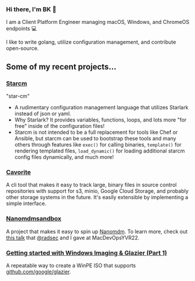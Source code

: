 ### Hi there, I'm BK 👋

I am a Client Platform Engineer managing macOS, Windows, and ChromeOS endpoints 💻 

I like to write golang, utilize configuration management, and contribute open-source.

## Some of my recent projects...

### [Starcm](https://github.com/discentem/starcm)
"star-cm"

- A rudimentary configuration management language that utilizes Starlark instead of json or yaml.
- Why Starlark? It provides variables, functions, loops, and lots more "for free" inside of the configuration files!
- Starcm is not intended to be a full replacement for tools like Chef or Ansible, but starcm can be used to bootstrap these tools and many others through features like `exec()` for calling binaries, `template()` for rendering templated files, `load_dynamic()` for loading additional starcm config files dynamically, and much more!

### [Cavorite](https://github.com/discentem/cavorite)

A cli tool that makes it easy to track large, binary files in source control repositories with support for s3, minio, Google Cloud Storage, and probably other storage systems in the future. It's easily extensible by implementing a simple interface. 

### [Nanomdmsandbox](https://github.com/discentem/nanomdmsandbox)

A project that makes it easy to spin up [Nanomdm](https://github.com/micromdm/nanomdm). To learn more, check out [this talk](https://github.com/radsec) that [@radsec](https://github.com/radsec) and I gave at MacDevOpsYVR22.

### [Getting started with Windows Imaging & Glazier (Part 1)](https://bkurtz.io/posts/glazier/) 

A repeatable way to create a WinPE ISO that supports [github.com/google/glazier](github.com/google/glazier). 
